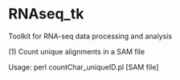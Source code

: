 RNAseq_tk
=========

Toolkit for RNA-seq data processing and analysis

(1) Count unique alignments in a SAM file

Usage: perl countChar_uniqueID.pl [SAM file]
